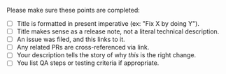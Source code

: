 Please make sure these points are completed:

* [ ] Title is formatted in present imperative (ex: "Fix X by doing Y").
* [ ] Title makes sense as a release note, not a literal technical description.
* [ ] An issue was filed, and this links to it.
* [ ] Any related PRs are cross-referenced via link.
* [ ] Your description tells the story of why _this_ is the right change.
* [ ] You list QA steps or testing criteria if appropriate.
